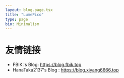 ```yaml
---
layout: blog.page.tsx
title: "LumePico"
type: page
bio: Minimalism
---
```


# 友情链接

- FBIK.'s Blog: <https://blog.fbik.top>
- HanaTaka2137's Blog : <https://blog.xiyang6666.top>
